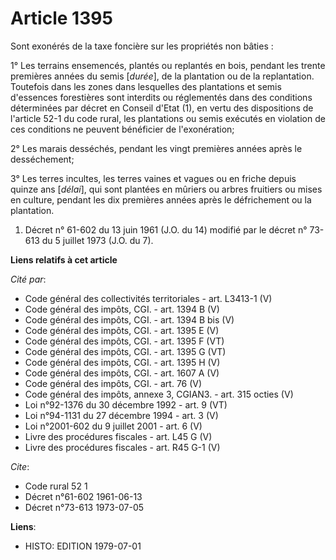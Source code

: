 # Article 1395

Sont exonérés de la taxe foncière sur les propriétés non bâties :

1° Les terrains ensemencés, plantés ou replantés en bois, pendant les trente premières années du semis [*durée*], de la
plantation ou de la replantation. Toutefois dans les zones dans lesquelles des plantations et semis d'essences forestières
sont interdits ou réglementés dans des conditions déterminées par décret en Conseil d'Etat (1), en vertu des dispositions de
l'article 52-1 du code rural, les plantations ou semis exécutés en violation de ces conditions ne peuvent bénéficier de
l'exonération;

2° Les marais desséchés, pendant les vingt premières années après le desséchement;

3° Les terres incultes, les terres vaines et vagues ou en friche depuis quinze ans [*délai*], qui sont plantées en mûriers ou
arbres fruitiers ou mises en culture, pendant les dix premières années après le défrichement ou la plantation.

1)  Décret n° 61-602 du 13 juin 1961 (J.O. du 14) modifié par le décret n° 73-613 du 5 juillet 1973 (J.O. du 7).

**Liens relatifs à cet article**

_Cité par_:

  - Code général des collectivités territoriales - art. L3413-1 (V)
  - Code général des impôts, CGI. - art. 1394 B (V)
  - Code général des impôts, CGI. - art. 1394 B bis (V)
  - Code général des impôts, CGI. - art. 1395 E (V)
  - Code général des impôts, CGI. - art. 1395 F (VT)
  - Code général des impôts, CGI. - art. 1395 G (VT)
  - Code général des impôts, CGI. - art. 1395 H (V)
  - Code général des impôts, CGI. - art. 1607 A (V)
  - Code général des impôts, CGI. - art. 76 (V)
  - Code général des impôts, annexe 3, CGIAN3. - art. 315 octies (V)
  - Loi n°92-1376 du 30 décembre 1992 - art. 9 (VT)
  - Loi n°94-1131 du 27 décembre 1994 - art. 3 (V)
  - Loi n°2001-602 du 9 juillet 2001 - art. 6 (V)
  - Livre des procédures fiscales - art. L45 G (V)
  - Livre des procédures fiscales - art. R45 G-1 (V)

_Cite_:

  - Code rural 52 1
  - Décret n°61-602 1961-06-13
  - Décret n°73-613 1973-07-05

**Liens**:

  - HISTO: EDITION 1979-07-01
